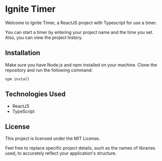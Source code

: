# Ignite Timer

Welcome to Ignite Timer, a ReactJS project with Typescript for use a timer.

You can start a timer by entering your project name and the time you set. Also, you can view the project history.


## Installation

Make sure you have Node.js and npm installed on your machine. Clone the repository and run the following command:

```shell
npm install
```

## Technologies Used

* ReactJS
* TypeScript

## License

This project is licensed under the MIT License.

Feel free to replace specific project details, such as the names of libraries used, to accurately reflect your application's structure.
